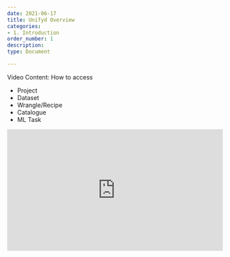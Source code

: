 ```yaml
---
date: 2021-06-17
title: Unifyd Overview
categories:
- 1. Introduction
order_number: 1
description:
type: Document

---
```



Video Content: How to access
* Project
* Dataset
* Wrangle/Recipe
* Catalogue
* ML Task


<div style="position: relative; padding-bottom: 56.25%; height: 0;"><iframe src="https://www.loom.com/embed/e5dcf081f900467385a8427c4c6149fd" frameborder="0" webkitallowfullscreen mozallowfullscreen allowfullscreen style="position: absolute; top: 0; left: 0; width: 100%; height: 100%;"></iframe></div>
